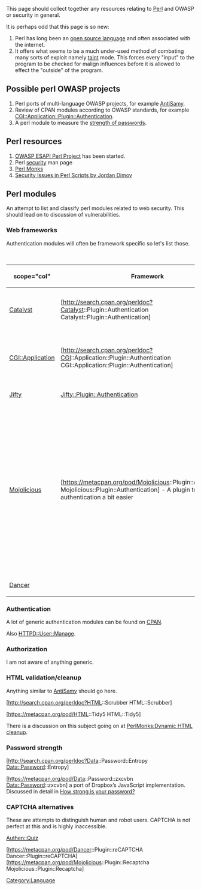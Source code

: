 This page should collect together any resources relating to
[Perl](http://www.perl.org/) and OWASP or security in general.

It is perhaps odd that this page is so new:

1.  Perl has long been an [open source
    language](http://cpansearch.perl.org/src/DAPM/perl-5.10.1/Artistic)
    and often associated with the internet.
2.  It offers what seems to be a much under-used method of combating
    many sorts of exploit namely
    [taint](http://search.cpan.org/~dapm/perl-5.10.1/pod/perlsec.pod#Taint_mode)
    mode. This forces every "input" to the program to be checked for
    malign influences before it is allowed to effect the "outside" of
    the program.

## Possible perl OWASP projects

1.  Perl ports of multi-language OWASP projects, for example
    [AntiSamy](AntiSamy "wikilink").
2.  Review of CPAN modules according to OWASP standards, for example
    [CGI::Application::Plugin::Authentication](http://search.cpan.org/~silasmonk/CGI-Application-Plugin-Authentication-0.17/lib/CGI/Application/Plugin/Authentication.pm).
3.  A perl module to measure the [strength of
    passwords](http://en.wikipedia.org/wiki/Password_strength).

## Perl resources

1.  [OWASP ESAPI Perl Project](OWASP_ESAPI_Perl_Project "wikilink") has
    been started.
2.  Perl [security](http://perldoc.perl.org/perlsec.html) man page
3.  [Perl Monks](http://perlmonks.org)
4.  [Security Issues in Perl Scripts by Jordan
    Dimov](http://www.cgisecurity.com/lib/sips.html)

## Perl modules

An attempt to list and classify perl modules related to web security.
This should lead on to discussion of vulnerabilities.

### Web frameworks

Authentication modules will often be framework specific so let's list
those.

<table>
<caption>Perl web frameworks and their security mechanisms</caption>
<thead>
<tr class="header">
<th><p>scope="col"</p></th>
<th><p>Framework</p></th>
<th><p>scope="col"</p></th>
<th><p>Authentication</p></th>
<th><p>scope="col"</p></th>
<th><p>Authorization</p></th>
<th><p>scope="col"</p></th>
<th><p>Comments</p></th>
</tr>
</thead>
<tbody>
<tr class="odd">
<td><p><a href="http://www.catalystframework.org/">Catalyst</a></p></td>
<td><p>[<a href="http://search.cpan.org/perldoc?Catalyst">http://search.cpan.org/perldoc?Catalyst</a>::Plugin::Authentication Catalyst::Plugin::Authentication]<br />
</p></td>
<td><p>The same module also covers authorization via the concept of realms.<br />
</p></td>
<td><p>Catalyst seems to have issues with taint mode.</p></td>
<td></td>
<td></td>
<td></td>
<td></td>
</tr>
<tr class="even">
<td><p><a href="http://cgi-app.org/">CGI::Application</a></p></td>
<td><p>[<a href="http://search.cpan.org/perldoc?CGI">http://search.cpan.org/perldoc?CGI</a>::Application::Plugin::Authentication CGI::Application::Plugin::Authentication]</p></td>
<td><p>[<a href="http://search.cpan.org/perldoc?CGI">http://search.cpan.org/perldoc?CGI</a>::Application::Plugin::Authorization CGI::Application::Plugin::Authorization]</p></td>
<td><p>Not a very coherent framework, multiple authors</p></td>
<td></td>
<td></td>
<td></td>
<td></td>
</tr>
<tr class="odd">
<td><p><a href="http://jifty.org/view/HomePage">Jifty</a></p></td>
<td><p><a href="http://search.cpan.org/~alexmv/Jifty-0.91117/lib/Jifty/Plugin/Authentication/Password.pm">Jifty::Plugin::Authentication</a></p></td>
<td><p>n/a</p></td>
<td><p>?</p></td>
<td></td>
<td></td>
<td></td>
<td></td>
</tr>
<tr class="even">
<td><p><a href="http://mojolicious.org/">Mojolicious</a></p></td>
<td><p>[<a href="https://metacpan.org/pod/Mojolicious">https://metacpan.org/pod/Mojolicious</a>::Plugin::Authentication Mojolicious::Plugin::Authentication] - A plugin to make authentication a bit easier</p></td>
<td><ul>
<li>[<a href="https://metacpan.org/pod/Mojolicious">https://metacpan.org/pod/Mojolicious</a>::Plugin::Authorization Mojolicious::Plugin::Authorization] - A plugin to make authorization a bit easier</li>
</ul>
<ul>
<li>[<a href="https://metacpan.org/pod/Mojolicious">https://metacpan.org/pod/Mojolicious</a>::Plugin::BasicAuth Mojolicious::Plugin::BasicAuth] - Basic authorization helper</li>
<li>[<a href="https://metacpan.org/pod/Mojolicious">https://metacpan.org/pod/Mojolicious</a>::Plugin::Bcrypt Mojolicious::Plugin::Bcrypt] - Bcrypt helper</li>
</ul>
<ul>
<li>[<a href="https://metacpan.org/pod/Mojolicious">https://metacpan.org/pod/Mojolicious</a>::Plugin::DigestAuth Mojolicious::Plugin::DigestAuth] - HTTP digest authentication</li>
<li>[<a href="https://metacpan.org/pod/Mojolicious">https://metacpan.org/pod/Mojolicious</a>::Plugin::ParamsAuth Mojolicious::Plugin::ParamsAuth] - Parameter authorization helper</li>
<li>[<a href="https://metacpan.org/pod/Mojolicious">https://metacpan.org/pod/Mojolicious</a>::Plugin::SslAuth Mojolicious::Plugin::SslAuth] - SSL Client Certificate authorization helper</li>
<li>[<a href="https://metacpan.org/pod/Mojolicious">https://metacpan.org/pod/Mojolicious</a>::Plugin::SPNEGO Mojolicious::Plugin::SPNEGO] - Provides SSO by forwarding NTLM requests to an Active Directory Server</li>
</ul></td>
<td><p><br />
</p></td>
<td></td>
<td></td>
<td></td>
<td></td>
</tr>
<tr class="odd">
<td><p><a href="http://perldancer.org/">Dancer</a></p></td>
<td><p><br />
</p></td>
<td><p><br />
</p></td>
<td><p><br />
</p></td>
<td></td>
<td></td>
<td></td>
<td></td>
</tr>
</tbody>
</table>

### Authentication

A lot of generic authentication modules can be found on
[CPAN](http://search.cpan.org/search?query=Authen&mode=all).

Also
[HTTPD::User::Manage](http://cpansearch.perl.org/src/LDS/HTTPD-User-Manage-1.66/user_manage.html).

### Authorization

I am not aware of anything generic.

### HTML validation/cleanup

Anything similar to [AntiSamy](AntiSamy "wikilink") should go here.

\[<http://search.cpan.org/perldoc?HTML>::Scrubber HTML::Scrubber\]

\[<https://metacpan.org/pod/HTML>::Tidy5 HTML::Tidy5\]

There is a discussion on this subject going on at [PerlMonks:Dynamic
HTML cleanup](http://perlmonks.org/?node_id=861639).

### Password strength

\[<http://search.cpan.org/perldoc?Data>::Password::Entropy
<Data::Password>::Entropy\]

\[<https://metacpan.org/pod/Data>::Password::zxcvbn
<Data::Password>::zxcvbn\] a port of Dropbox’s JavaScript
implementation. Discussed in detail in [How strong is your
password?](https://www.perl.com/article/how-strong-is-your-password-/)

### CAPTCHA alternatives

These are attempts to distinguish human and robot users. CAPTCHA is not
perfect at this and is highly inaccessible.

[Authen::Quiz](http://search.cpan.org/~lushe/Authen-Quiz-0.05/lib/Authen/Quiz.pm)

\[<https://metacpan.org/pod/Dancer>::Plugin::reCAPTCHA
Dancer::Plugin::reCAPTCHA\]
\[<https://metacpan.org/pod/Mojolicious>::Plugin::Recaptcha
Mojolicious::Plugin::Recaptcha\]

[Category:Language](Category:Language "wikilink")